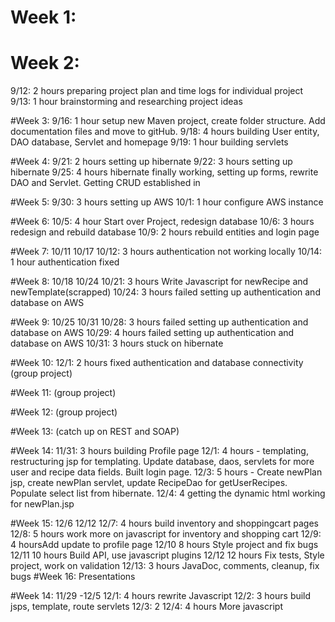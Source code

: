 # Week 1:

# Week 2:
9/12: 2 hours preparing project plan and time logs for individual project  
9/13: 1 hour brainstorming and researching project ideas

#Week 3:
9/16: 1 hour setup new Maven project, create folder structure. Add documentation files and move to gitHub.
9/18: 4 hours building User entity, DAO database, Servlet and homepage
9/19: 1 hour building servlets

#Week 4:
9/21: 2 hours setting up hibernate
9/22: 3 hours setting up hibernate
9/25: 4 hours hibernate finally working, setting up forms, rewrite DAO and Servlet. Getting CRUD established in 

#Week 5:
9/30: 3 hours setting up AWS
10/1: 1 hour configure AWS instance

#Week 6: 
10/5: 4 hour Start over Project, redesign database
10/6: 3 hours redesign and rebuild database
10/9: 2 hours rebuild entities and login page

#Week 7: 10/11 10/17
10/12: 3 hours authentication not working locally
10/14: 1 hour authentication fixed

#Week 8: 10/18 10/24
10/21: 3 hours Write Javascript for newRecipe and newTemplate(scrapped)
10/24: 3 hours failed setting up authentication and database on AWS

#Week 9: 10/25 10/31
10/28: 3 hours failed setting up authentication and database on AWS
10/29: 4 hours failed setting up authentication and database on AWS
10/31: 3 hours stuck on hibernate

#Week 10:
12/1: 2 hours fixed authentication and database connectivity
(group project)

#Week 11: (group project)

#Week 12: (group project)

#Week 13: (catch up on REST and SOAP)

#Week 14:
11/31: 3 hours building Profile page
12/1: 4 hours - templating, restructuring jsp for templating. Update database, daos, servlets for more user and recipe data fields. Built login page. 
12/3: 5 hours - Create newPlan jsp, create newPlan servlet, update RecipeDao for getUserRecipes. Populate select list from hibernate.
12/4: 4 getting the dynamic html working for newPlan.jsp

#Week 15: 12/6 12/12
12/7: 4 hours build inventory and shoppingcart pages
12/8: 5 hours work more on javascript for inventory and shopping cart
12/9: 4 hoursAdd update to profile page 
12/10 8 hours Style project and fix bugs
12/11 10 hours Build API, use javascript plugins
12/12 12 hours Fix tests, Style project, work on validation
12/13: 3 hours JavaDoc, comments, cleanup, fix bugs
#Week 16: Presentations





#Week 14: 11/29 -12/5
12/1: 4 hours rewrite Javascript
12/2: 3 hours build jsps, template, route servlets
12/3: 2 
12/4: 4 hours More javascript 




